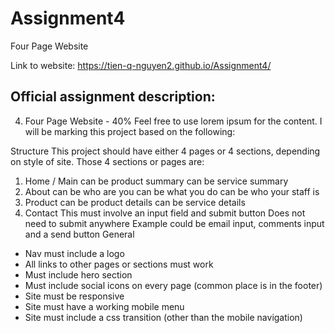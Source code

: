 # Assignment4
Four Page Website

Link to website: https://tien-q-nguyen2.github.io/Assignment4/

Official assignment description:
--
4. Four Page Website - 40%
Feel free to use lorem ipsum for the content. I will be marking this project based on the following:

Structure
This project should have either 4 pages or 4 sections, depending on style of site. Those 4 sections or pages are:
1. Home / Main
can be product summary
can be service summary
2. About
can be who are you
can be what you do
can be who your staff is
3. Product
can be product details
can be service details
4. Contact
This must involve an input field and submit button
Does not need to submit anywhere
Example could be email input, comments input and a send button
General
- Nav must include a logo
- All links to other pages or sections must work
- Must include hero section
- Must include social icons on every page (common place is in the footer)
- Site must be responsive
- Site must have a working mobile menu
- Site must include a css transition (other than the mobile navigation)
